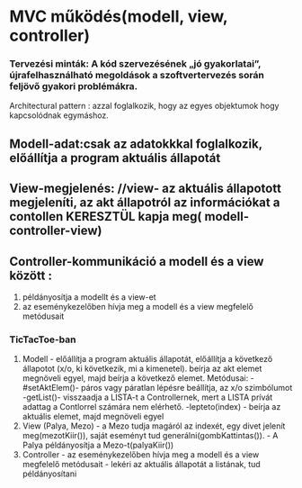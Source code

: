 # MVC működés(modell, view, controller)
### Tervezési minták: A kód szervezésének „jó gyakorlatai”, újrafelhasználható megoldások a szoftvertervezés során feljövő gyakori problémákra.
 Architectural pattern : azzal foglalkozik, hogy az egyes objektumok hogy kapcsolódnak egymáshoz. 
## Modell-adat:csak az adatokkkal foglalkozik, előállítja a program aktuális állapotát
## View-megjelenés: //view- az aktuális állapotott megjeleníti, az akt állapotról az információkat a contollen KERESZTÜL kapja meg( modell-controller-view)
## Controller-kommunikáció a modell és a view között :
1. példányosítja a modellt és a view-et
2. az eseménykezelőben hívja meg a modell és a view megfelelő metódusait

### TicTacToe-ban
1.  Modell - előállítja a program aktuális állapotát, előállítja a következő állapotot (x/o, ki következik, mi a kimenetel).
    beírja az akt elemet megnöveli egyel, majd beírja a következő elemet.
    Metódusai: -#setAktElem()- páros vagy páratlan lépésre beállítja, az x/o szimbólumot
               -getList()- visszaadja a LISTA-t a Controllernek, mert a LISTA prívát adattag a Contlorrel számára nem elérhető.
               -lepteto(index) - beírja az aktuális elemet, majd megnöveli egyel
2.  View (Palya, Mezo) - a Mezo tudja magáról az indexét, egy divet jelenít meg(mezotKiir()), saját eseményt tud generálni(gombKattintas()).
                       - A Palya példányosítja a Mezo-t(palyaKiir())
3.  Controller - az eseménykezelőben hívja meg a modell és a view megfelelő metódusait
               - lekéri az aktuális állapotát a listának, tud példányosítani
 